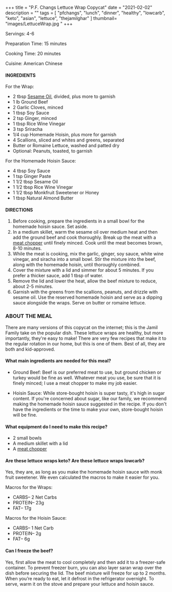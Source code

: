 +++
title = "P.F. Changs Lettuce Wrap Copycat"
date = "2021-02-02"
description = ""
tags = [
    "pfchangs",
    "lunch",
    "dinner",
    "healthy",
    "lowcarb",
    "keto", 
    "asian",
    "lettuce",
    "thejamilghar"
]
thumbnail= "images/LettuceWrap.jpg "
+++

Servings: 4-6 <!--more-->

Preparation Time: 15 minutes 

Cooking Time: 20 minutes 

Cuisine: American Chinese 

#### INGREDIENTS 

For the Wrap: 

* 2 tbsp [Sesame Oil](https://amzn.to/3b72o2v), divided, plus more to garnish
* 1 lb Ground Beef 
* 2 Garlic Cloves, minced 
* 1 tbsp Soy Sauce 
* 2 tsp Ginger, minced 
* 1 tbsp Rice Wine Vinegar 
* 3 tsp Sriracha 
* 1/4 cup Homemade Hoisin, plus more for garnish
* 4 Scallions, sliced and whites and greens, separated 
* Butter or Romaine Lettuce, washed and patted dry 
* Optional: Peanuts, toasted, to garnish 

For the Homemade Hoisin Sauce: 

* 4 tbsp Soy Sauce 
* 1 tsp Ginger Paste 
* 1 1/2 tbsp Sesame Oil 
* 1 1/2 tbsp Rice Wine Vinegar 
* 1 1/2  tbsp Monkfruit Sweetener or Honey 
* 1 tbsp Natural Almond Butter 

#### DIRECTIONS 

1. Before cooking, prepare the ingredients in a small bowl for the homemade hoisin sauce. Set aside. 
2. In a medium skillet, warm the sesame oil over medium heat and then add the ground beef and cook thoroughly. Break up the meat with a [meat chopper](https://amzn.to/38BSlBY) until finely minced. Cook until the meat becomes brown, 8-10 minutes.  
3. While the meat is cooking, mix the garlic, ginger, soy sauce, white wine vinegar, and siracha into a small bowl. Stir the mixture into the beef, along with the homemade hoisin, until thoroughly combined. 
4. Cover the mixture with a lid and simmer for about 5 minutes. If you prefer a thicker sauce, add 1 tbsp of water. 
5. Remove the lid and lower the heat, allow the beef mixture to reduce, about 2-5 minutes. 
6. Garnish with the greens from the scallions, peanuts, and drizzle with sesame oil. Use the reserved homemade hoisin and serve as a dipping sauce alongside the wraps.  Serve on butter or romaine lettuce. 

### ABOUT THE MEAL 

There are many versions of this copycat on the internet; this is the Jamil Family take on the popular dish. These lettuce wraps are healthy, but more importantly, they're easy to make! There are very few recipes that make it to the regular rotation in our home, but this is one of them. Best of all, they are both and kid-approved. 

#### What main ingredients are needed for this meal?

* Ground Beef: Beef is our preferred meat to use, but ground chicken or turkey would be fine as well. Whatever meat you use, be sure that it is finely minced; I use a meat chopper to make my job easier.  
 
* Hoisin Sauce: While store-bought hoisin is super tasty, it's high in sugar content. If you're concerned about sugar, like our family, we recommend making the homemade hoisin sauce suggested in the recipe. If you don't have the ingredients or the time to make your own, store-bought hoisin will be fine. 

#### What equipment do I need to make this recipe?

* 2 small bowls
* A medium skillet with a lid 
* A [meat chopper](https://amzn.to/38BSlBY)

#### Are these lettuce wraps keto? Are these lettuce wraps lowcarb?

Yes, they are, as long as you make the homemade hoisin sauce with monk fruit sweetener. We even calculated the macros to make it easier for you.

Macros for the Wraps: 
* CARBS– 2 Net Carbs
* PROTEIN– 23g
* FAT– 17g

Macros for the Hoisin Sauce: 
* CARBS– 1 Net Carb
* PROTEIN– 2g
* FAT– 6g 

#### Can I freeze the beef?

Yes, first allow the meat to cool completely and then add it to a freezer-safe container. To prevent freezer burn, you can also layer saran wrap over the dish before securing the lid. The beef mixture will freeze for up to 2 months. When you’re ready to eat, let it defrost in the refrigerator overnight. To serve, warm it on the stove and prepare your lettuce and hoisin sauce.
